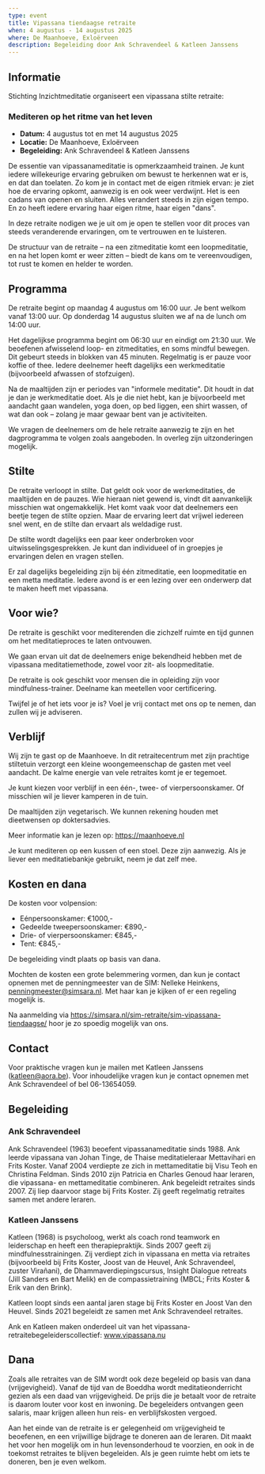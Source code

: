 ```yaml
---
type: event
title: Vipassana tiendaagse retraite
when: 4 augustus - 14 augustus 2025
where: De Maanhoeve, Exloërveen
description: Begeleiding door Ank Schravendeel & Katleen Janssens
---
```


## Informatie

Stichting Inzichtmeditatie organiseert een vipassana stilte retraite:

### Mediteren op het ritme van het leven

- **Datum:** 4 augustus tot en met 14 augustus 2025
- **Locatie:** De Maanhoeve, Exloërveen
- **Begeleiding:** Ank Schravendeel & Katleen Janssens

De essentie van vipassanameditatie is opmerkzaamheid trainen. Je kunt iedere willekeurige ervaring gebruiken om bewust te herkennen wat er is, en dat dan toelaten. Zo kom je in contact met de eigen ritmiek ervan: je ziet hoe de ervaring opkomt, aanwezig is en ook weer verdwijnt. Het is een cadans van openen en sluiten. Alles verandert steeds in zijn eigen tempo. En zo heeft iedere ervaring haar eigen ritme, haar eigen "dans".

In deze retraite nodigen we je uit om je open te stellen voor dit proces van steeds veranderende ervaringen, om te vertrouwen en te luisteren.

De structuur van de retraite – na een zitmeditatie komt een loopmeditatie, en na het lopen komt er weer zitten – biedt de kans om te vereenvoudigen, tot rust te komen en helder te worden.

## Programma

De retraite begint op maandag 4 augustus om 16:00 uur. Je bent welkom vanaf 13:00 uur. Op donderdag 14 augustus sluiten we af na de lunch om 14:00 uur.

Het dagelijkse programma begint om 06:30 uur en eindigt om 21:30 uur. We beoefenen afwisselend loop- en zitmeditaties, en soms mindful bewegen. Dit gebeurt steeds in blokken van 45 minuten. Regelmatig is er pauze voor koffie of thee. Iedere deelnemer heeft dagelijks een werkmeditatie (bijvoorbeeld afwassen of stofzuigen).

Na de maaltijden zijn er periodes van "informele meditatie". Dit houdt in dat je dan je werkmeditatie doet. Als je die niet hebt, kan je bijvoorbeeld met aandacht gaan wandelen, yoga doen, op bed liggen, een shirt wassen, of wat dan ook – zolang je maar gewaar bent van je activiteiten.

We vragen de deelnemers om de hele retraite aanwezig te zijn en het dagprogramma te volgen zoals aangeboden. In overleg zijn uitzonderingen mogelijk.

## Stilte

De retraite verloopt in stilte. Dat geldt ook voor de werkmeditaties, de maaltijden en de pauzes. Wie hieraan niet gewend is, vindt dit aanvankelijk misschien wat ongemakkelijk. Het komt vaak voor dat deelnemers een beetje tegen de stilte opzien. Maar de ervaring leert dat vrijwel iedereen snel went, en de stilte dan ervaart als weldadige rust.

De stilte wordt dagelijks een paar keer onderbroken voor uitwisselingsgesprekken. Je kunt dan individueel of in groepjes je ervaringen delen en vragen stellen.

Er zal dagelijks begeleiding zijn bij één zitmeditatie, een loopmeditatie en een metta meditatie. Iedere avond is er een lezing over een onderwerp dat te maken heeft met vipassana.

## Voor wie?

De retraite is geschikt voor mediterenden die zichzelf ruimte en tijd gunnen om het meditatieproces te laten ontvouwen.

We gaan ervan uit dat de deelnemers enige bekendheid hebben met de vipassana meditatiemethode, zowel voor zit- als loopmeditatie.

De retraite is ook geschikt voor mensen die in opleiding zijn voor mindfulness-trainer. Deelname kan meetellen voor certificering.

Twijfel je of het iets voor je is? Voel je vrij contact met ons op te nemen, dan zullen wij je adviseren.

## Verblijf

Wij zijn te gast op de Maanhoeve. In dit retraitecentrum met zijn prachtige stiltetuin verzorgt een kleine woongemeenschap de gasten met veel aandacht. De kalme energie van vele retraites komt je er tegemoet.

Je kunt kiezen voor verblijf in een één-, twee- of vierpersoonskamer. Of misschien wil je liever kamperen in de tuin.

De maaltijden zijn vegetarisch. We kunnen rekening houden met dieetwensen op doktersadvies.

Meer informatie kan je lezen op: https://maanhoeve.nl

Je kunt mediteren op een kussen of een stoel. Deze zijn aanwezig. Als je liever een meditatiebankje gebruikt, neem je dat zelf mee.

## Kosten en dana

De kosten voor volpension:

- Eénpersoonskamer: €1000,-
- Gedeelde tweepersoonskamer: €890,-
- Drie- of vierpersoonskamer: €845,-
- Tent: €845,-

De begeleiding vindt plaats op basis van dana.

Mochten de kosten een grote belemmering vormen, dan kun je contact opnemen met de penningmeester van de SIM: Nelleke Heinkens, penningmeester@simsara.nl. Met haar kan je kijken of er een regeling mogelijk is.

Na aanmelding via https://simsara.nl/sim-retraite/sim-vipassana-tiendaagse/ hoor je zo spoedig mogelijk van ons.

## Contact

Voor praktische vragen kun je mailen met Katleen Janssens (katleen@aora.be).
Voor inhoudelijke vragen kun je contact opnemen met Ank Schravendeel of bel 06-13654059.

## Begeleiding

### Ank Schravendeel

Ank Schravendeel (1963) beoefent vipassanameditatie sinds 1988. Ank leerde vipassana van Johan Tinge, de Thaise meditatieleraar Mettavihari en Frits Koster. Vanaf 2004 verdiepte ze zich in mettameditatie bij Visu Teoh en Christina Feldman. Sinds 2010 zijn Patricia en Charles Genoud haar leraren, die vipassana- en mettameditatie combineren. Ank begeleidt retraites sinds 2007. Zij liep daarvoor stage bij Frits Koster. Zij geeft regelmatig retraites samen met andere leraren.

### Katleen Janssens

Katleen (1968) is psycholoog, werkt als coach rond teamwork en leiderschap en heeft een therapiepraktijk. Sinds 2007 geeft zij mindfulnesstrainingen. Zij verdiept zich in vipassana en metta via retraites (bijvoorbeeld bij Frits Koster, Joost van de Heuvel, Ank Schravendeel, zuster Virañani), de Dhammaverdiepingscursus, Insight Dialogue retreats (Jill Sanders en Bart Melik) en de compassietraining (MBCL; Frits Koster & Erik van den Brink).

Katleen loopt sinds een aantal jaren stage bij Frits Koster en Joost Van den Heuvel. Sinds 2021 begeleidt ze samen met Ank Schravendeel retraites.

Ank en Katleen maken onderdeel uit van het vipassana-retraitebegeleiderscollectief: www.vipassana.nu

## Dana

Zoals alle retraites van de SIM wordt ook deze begeleid op basis van dana (vrijgevigheid). Vanaf de tijd van de Boeddha wordt meditatieonderricht gezien als een daad van vrijgevigheid. De prijs die je betaalt voor de retraite is daarom louter voor kost en inwoning. De begeleiders ontvangen geen salaris, maar krijgen alleen hun reis- en verblijfskosten vergoed.

Aan het einde van de retraite is er gelegenheid om vrijgevigheid te beoefenen, en een vrijwillige bijdrage te doneren aan de leraren. Dit maakt het voor hen mogelijk om in hun levensonderhoud te voorzien, en ook in de toekomst retraites te blijven begeleiden. Als je geen ruimte hebt om iets te doneren, ben je even welkom.
